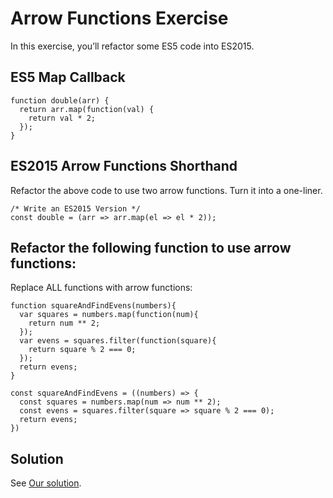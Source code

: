 Arrow Functions Exercise
========================

In this exercise, you’ll refactor some ES5 code into ES2015.

ES5 Map Callback
----------------
```
function double(arr) {
  return arr.map(function(val) {
    return val * 2;
  });
}
```

ES2015 Arrow Functions Shorthand
--------------------------------

Refactor the above code to use two arrow functions. Turn it into a one-liner.
```
/* Write an ES2015 Version */
const double = (arr => arr.map(el => el * 2));
```
Refactor the following function to use arrow functions:
-------------------------------------------------------

Replace ALL functions with arrow functions:
```
function squareAndFindEvens(numbers){
  var squares = numbers.map(function(num){
    return num ** 2;
  });
  var evens = squares.filter(function(square){
    return square % 2 === 0;
  });
  return evens;
}
```

```
const squareAndFindEvens = ((numbers) => {
  const squares = numbers.map(num => num ** 2);
  const evens = squares.filter(square => square % 2 === 0);
  return evens;
})

```

Solution
--------

See [Our solution](solution/index.html).